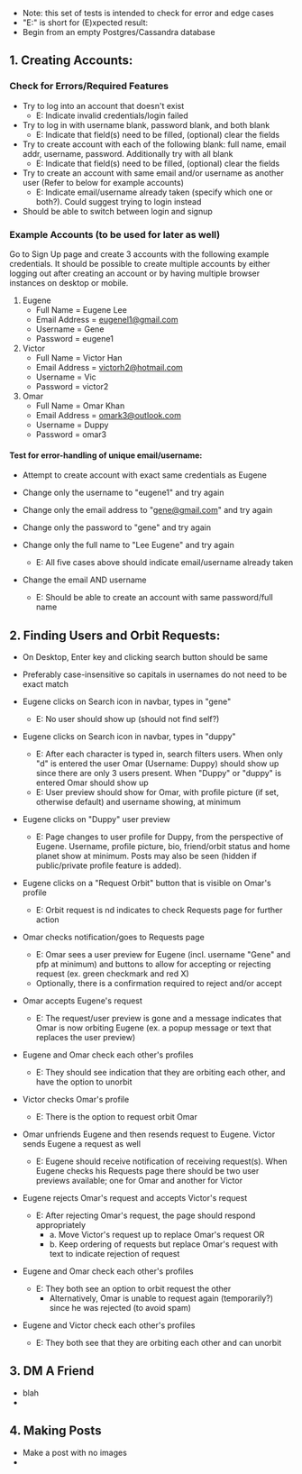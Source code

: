 -   Note: this set of tests is intended to check for error and edge cases
-   "E:" is short for (E)xpected result:
-   Begin from an empty Postgres/Cassandra database

## 1. Creating Accounts:

### Check for Errors/Required Features

-   Try to log into an account that doesn't exist
    -   E: Indicate invalid credentials/login failed
-   Try to log in with username blank, password blank, and both blank
    -   E: Indicate that field(s) need to be filled, (optional) clear the fields
-   Try to create account with each of the following blank: full name, email addr, username, password. Additionally try with all blank
    -   E: Indicate that field(s) need to be filled, (optional) clear the fields
-   Try to create an account with same email and/or username as another user (Refer to below for example accounts)
    -   E: Indicate email/username already taken (specify which one or both?). Could suggest trying to login instead
-   Should be able to switch between login and signup

### Example Accounts (to be used for later as well)

Go to Sign Up page and create 3 accounts with the following example credentials. It should be possible to create multiple accounts by either logging out after creating an account or by having multiple browser instances on desktop or mobile.

1. Eugene
    - Full Name = Eugene Lee
    - Email Address = eugenel1@gmail.com
    - Username = Gene
    - Password = eugene1
2. Victor
    - Full Name = Victor Han
    - Email Address = victorh2@hotmail.com
    - Username = Vic
    - Password = victor2
3. Omar
    - Full Name = Omar Khan
    - Email Address = omark3@outlook.com
    - Username = Duppy
    - Password = omar3

#### Test for error-handling of unique email/username:

-   Attempt to create account with exact same credentials as Eugene
-   Change only the username to "eugene1" and try again
-   Change only the email address to "gene@gmail.com" and try again
-   Change only the password to "gene" and try again
-   Change only the full name to "Lee Eugene" and try again

    -   E: All five cases above should indicate email/username already taken

-   Change the email AND username
    -   E: Should be able to create an account with same password/full name

## 2. Finding Users and Orbit Requests:

-   On Desktop, Enter key and clicking search button should be same
-   Preferably case-insensitive so capitals in usernames do not need to be exact match

-   Eugene clicks on Search icon in navbar, types in "gene"
    -   E: No user should show up (should not find self?)
-   Eugene clicks on Search icon in navbar, types in "duppy"
    -   E: After each character is typed in, search filters users. When only "d" is entered the user Omar (Username: Duppy) should show up since there are only 3 users present. When "Duppy" or "duppy" is entered Omar should show up
    -   E: User preview should show for Omar, with profile picture (if set, otherwise default) and username showing, at minimum
-   Eugene clicks on "Duppy" user preview
    -   E: Page changes to user profile for Duppy, from the perspective of Eugene. Username, profile picture, bio, friend/orbit status and home planet show at minimum. Posts may also be seen (hidden if public/private profile feature is added).
-   Eugene clicks on a "Request Orbit" button that is visible on Omar's profile
    -   E: Orbit request is nd indicates to check Requests page for further action
-   Omar checks notification/goes to Requests page
    -   E: Omar sees a user preview for Eugene (incl. username "Gene" and pfp at minimum) and buttons to allow for accepting or rejecting request (ex. green checkmark and red X)
    -   Optionally, there is a confirmation required to reject and/or accept
-   Omar accepts Eugene's request
    -   E: The request/user preview is gone and a message indicates that Omar is now orbiting Eugene (ex. a popup message or text that replaces the user preview)
-   Eugene and Omar check each other's profiles
    -   E: They should see indication that they are orbiting each other, and have the option to unorbit
-   Victor checks Omar's profile
    -   E: There is the option to request orbit Omar
-   Omar unfriends Eugene and then resends request to Eugene. Victor sends Eugene a request as well
    -   E: Eugene should receive notification of receiving request(s). When Eugene checks his Requests page there should be two user previews available; one for Omar and another for Victor
-   Eugene rejects Omar's request and accepts Victor's request
    -   E: After rejecting Omar's request, the page should respond appropriately
        -   a. Move Victor's request up to replace Omar's request OR
        -   b. Keep ordering of requests but replace Omar's request with text to indicate rejection of request
-   Eugene and Omar check each other's profiles
    -   E: They both see an option to orbit request the other
        -   Alternatively, Omar is unable to request again (temporarily?) since he was rejected (to avoid spam)
-   Eugene and Victor check each other's profiles
    -   E: They both see that they are orbiting each other and can unorbit

## 3. DM A Friend

-   blah
-

## 4. Making Posts

-   Make a post with no images
-
